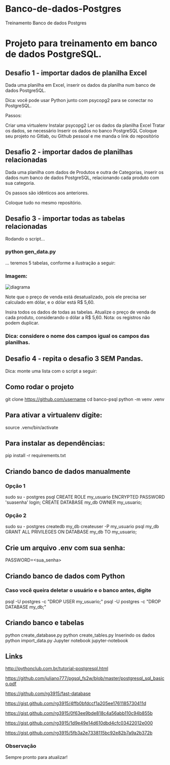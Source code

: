 # Banco-de-dados-Postgres
Treinamento Banco de dados Postgres

# Projeto para treinamento em banco de dados PostgreSQL.

## Desafio 1 - importar dados de planilha Excel
Dada uma planilha em Excel, inserir os dados da planilha num banco de dados PostgreSQL.

Dica: você pode usar Python junto com psycopg2 para se conectar no PostgreSQL.

Passos:

Criar uma virtualenv
Instalar psycopg2
Ler os dados da planilha Excel
Tratar os dados, se necessário
Inserir os dados no banco PostgreSQL
Coloque seu projeto no Gitlab, ou Github pessoal e me manda o link do repositório

## Desafio 2 - importar dados de planilhas relacionadas
Dada uma planilha com dados de Produtos e outra de Categorias, inserir os dados num banco de dados PostgreSQL, relacionando cada produto com sua categoria.

Os passos são idênticos aos anteriores.

Coloque tudo no mesmo repositório.

## Desafio 3 - importar todas as tabelas relacionadas
Rodando o script...

### python gen_data.py
... teremos 5 tabelas, conforme a ilustração a seguir:

### Imagem: 
![diagrama](https://github.com/user-attachments/assets/3aade8b9-7e20-41fb-a10d-6535262a7eee)


Note que o preço de venda está desatualizado, pois ele precisa ser calculado em dólar, e o dólar está R$ 5,60.

Insira todos os dados de todas as tabelas.
Atualize o preço de venda de cada produto, considerando o dólar a R$ 5,60.
Nota: os registros não podem duplicar.

### Dica: considere o nome dos campos igual os campos das planilhas.

## Desafio 4 - repita o desafio 3 SEM Pandas.
Dica: monte uma lista com o script a seguir:

## Como rodar o projeto

git clone https://github.com/username
cd banco-psql
python -m venv .venv

## Para ativar a virtualenv digite:

source .venv/bin/activate

## Para instalar as dependências:

pip install -r requirements.txt

## Criando banco de dados manualmente
### Opção 1
sudo su - postgres
psql
CREATE ROLE my_usuario ENCRYPTED PASSWORD 'suasenha' login;
CREATE DATABASE my_db OWNER my_usuario;
### Opção 2
sudo su - postgres
createdb my_db
createuser -P my_usuario
psql my_db
GRANT ALL PRIVILEGES ON DATABASE my_db TO my_usuario;
## Crie um arquivo .env com sua senha:

PASSWORD=<sua_senha>

## Criando banco de dados com Python
### Caso você queira deletar o usuário e o banco antes, digite

psql -U postgres -c "DROP USER my_usuario;"
psql -U postgres -c "DROP DATABASE my_db;"

## Criando banco e tabelas

python create_database.py
python create_tables.py
Inserindo os dados
python import_data.py
Jupyter notebook
jupyter-notebook

## Links
http://pythonclub.com.br/tutorial-postgresql.html

https://github.com/juliano777/pgsql_fs2w/blob/master/postgresql_sql_basico.pdf

https://github.com/rg3915/fast-database

https://gist.github.com/rg3915/4ffb0bfdccf1a205ee1761185730411d

https://gist.github.com/rg3915/0f63ee9bde818c4a56abb110c94b855b

https://gist.github.com/rg3915/1d9e49e14d610dbd4cfc03422012e000

https://gist.github.com/rg3915/5fb3a2e7338115bc92e82b7a9a2b372b

### Observação

Sempre pronto para atualizar!

